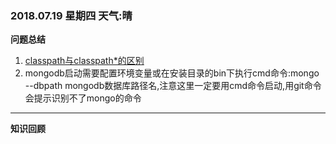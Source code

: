 ###  2018.07.19  星期四  天气:晴  
**问题总结**
1. [classpath与classpath*的区别](https://www.cnblogs.com/EasonJim/p/6709314.html)
2. mongodb启动需要配置环境变量或在安装目录的bin下执行cmd命令:mongo --dbpath mongodb数据库路径名,注意这里一定要用cmd命令启动,用git命令会提示识别不了mongo的命令

****

**知识回顾**
